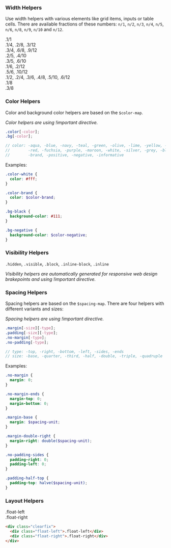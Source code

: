 ### Width Helpers

Use width helpers with various elements like grid items, inputs or table cells.
There are available fractions of these numbers: `n/1`, `n/2`, `n/3`, `n/4`,
`n/5`, `n/6`, `n/8`, `n/9`, `n/10` and `n/12`.

<div class="grid">
  <div class="grid-item 1/1">
    <div class="grid-preview">
      .1/1
    </div>
  </div>
</div>

<div class="grid">
  <div class="grid-item 1/4">
    <div class="grid-preview">
      .1/4, .2/8, .3/12
    </div>
  </div>
  <div class="grid-item 3/4">
    <div class="grid-preview">
      .3/4, .6/8, .9/12
    </div>
  </div>
</div>

<div class="grid">
  <div class="grid-item 2/5">
    <div class="grid-preview">
      .2/5, .4/10
    </div>
  </div>
  <div class="grid-item 3/5">
    <div class="grid-preview">
      .3/5, .6/10
    </div>
  </div>
</div>

<div class="grid">
  <div class="grid-item 1/6">
    <div class="grid-preview">
      .1/6, .2/12
    </div>
  </div>
  <div class="grid-item 5/6">
    <div class="grid-preview">
      .5/6, .10/12
    </div>
  </div>
</div>

<div class="grid">
  <div class="grid-item 1/2">
    <div class="grid-preview">
      .1/2, .2/4, .3/6, .4/8, .5/10, .6/12
    </div>
  </div>
  <div class="grid-item 1/8">
    <div class="grid-preview">
      .1/8
    </div>
  </div>
  <div class="grid-item 3/8">
    <div class="grid-preview">
      .3/8
    </div>
  </div>
</div>

### Color Helpers

Color and background color helpers are based on the `$color-map`.

*Color helpers are using !important directive.*

```scss
.color[-color];
.bg[-color];

// color: -aqua, -blue, -navy, -teal, -green, -olive, -lime, -yellow, -orange,
//        -red, -fuchsia, -purple, -maroon, -white, -silver, -grey, -black,
//        -brand, -positive, -negative, -informative
```

Examples:

```scss
.color-white {
  color: #fff;
}

.color-brand {
  color: $color-brand;
}

.bg-black {
  background-color: #111;
}

.bg-negative {
  background-color: $color-negative;
}
```

### Visibility Helpers

`.hidden`, `.visible`, `.block`, `.inline-block`, `.inline`

*Visibility helpers are automatically generated for responsive web design
brakepoints and using !important directive.*

### Spacing Helpers

Spacing helpers are based on the `$spacing-map`. There are four
helpers with different variants and sizes:

*Spacing helpers are using !important directive.*

```scss
.margin[-size][-type];
.padding[-size][-type];
.no-margin[-type];
.no-padding[-type];

// type: -top, -right, -bottom, -left, -sides, -ends
// size: -base, -quarter, -third, -half, -double, -triple, -quadruple
```

Examples:

```scss
.no-margin {
  margin: 0;
}

.no-margin-ends {
  margin-top: 0;
  margin-bottom: 0;
}

.margin-base {
  margin: $spacing-unit;
}

.margin-double-right {
  margin-right: double($spacing-unit);
}

.no-padding-sides {
  padding-right: 0;
  padding-left: 0;
}

.padding-half-top {
  padding-top: halve($spacing-unit);
}
```

### Layout Helpers

<div class="example">
  <div class="clearfix">
    <div class="float-left grid-preview">.float-left</div>
    <div class="float-right grid-preview">.float-right</div>
  </div>
</div>

```html
<div class="clearfix">
  <div class="float-left">.float-left</div>
  <div class="float-right">.float-right</div>
</div>
```
